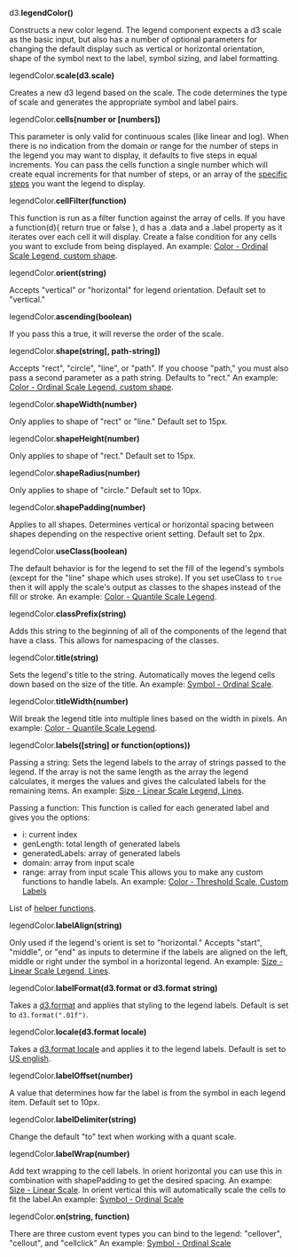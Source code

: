 d3.**legendColor()**

Constructs a new color legend. The legend component expects a d3 scale as the basic input, but also has a number of optional parameters for changing the default display such as vertical or horizontal orientation, shape of the symbol next to the label, symbol sizing, and label formatting.

legendColor.**scale(d3.scale)**

Creates a new d3 legend based on the scale. The code determines the type of scale and generates the appropriate symbol and label pairs.

legendColor.**cells(number or [numbers])**

This parameter is only valid for continuous scales (like linear and log). When there is no indication from the domain or range for the number of steps in the legend you may want to display, it defaults to five steps in equal increments. You can pass the cells function a single number which will create equal increments for that number of steps, or an array of the [specific steps](#color-linear-custom) you want the legend to display.

legendColor.**cellFilter(function)**

This function is run as a filter function against the array of cells. If you have a function(d){ return true or false }, d has a .data and a .label property as it iterates over each cell it will display. Create a false condition for any cells you want to exclude from being displayed. An example: [Color - Ordinal Scale Legend, custom shape](#color-ordinal).

legendColor.**orient(string)**

Accepts "vertical" or "horizontal" for legend orientation. Default set to "vertical."

legendColor.**ascending(boolean)**

If you pass this a true, it will reverse the order of the scale.

legendColor.**shape(string[, path-string])**

Accepts "rect", "circle", "line", or "path". If you choose "path," you must also pass a second parameter as a path string. Defaults to "rect." An example: [Color - Ordinal Scale Legend, custom shape](#color-ordinal).

legendColor.**shapeWidth(number)**

Only applies to shape of "rect" or "line." Default set to 15px.

legendColor.**shapeHeight(number)**

Only applies to shape of "rect." Default set to 15px.

legendColor.**shapeRadius(number)**

Only applies to shape of "circle." Default set to 10px.

legendColor.**shapePadding(number)**

Applies to all shapes. Determines vertical or horizontal spacing between shapes depending on the respective orient setting. Default set to 2px.

legendColor.**useClass(boolean)**

The default behavior is for the legend to set the fill of the legend's symbols (except for the "line" shape which uses stroke). If you set useClass to `true` then it will apply the scale's output as classes to the shapes instead of the fill or stroke. An example: [Color - Quantile Scale Legend](#color-quant).

legendColor.**classPrefix(string)**

Adds this string to the beginning of all of the components of the legend that have a class. This allows for namespacing of the classes.

legendColor.**title(string)**

Sets the legend's title to the string. Automatically moves the legend cells down based on the size of the title. An example: [Symbol - Ordinal Scale](#symbol-ordinal).

legendColor.**titleWidth(number)**

Will break the legend title into multiple lines based on the width in pixels. An example: [Color - Quantile Scale Legend](#color-quant).

legendColor.**labels([string] or function(options))**

Passing a string:
Sets the legend labels to the array of strings passed to the legend. If the array is not the same length as the array the legend calculates, it merges the values and gives the calculated labels for the remaining items. An example: [Size - Linear Scale Legend, Lines](#size-line).

Passing a function:
This function is called for each generated label and gives you the options:
- i: current index
- genLength: total length of generated labels
- generatedLabels: array of generated labels
- domain: array from input scale
- range: array from input scale
This allows you to make any custom functions to handle labels. An example: [Color - Threshold Scale, Custom Labels](#color-threshold)

List of [helper functions](#helpers).

legendColor.**labelAlign(string)**

Only used if the legend's orient is set to "horizontal." Accepts "start", "middle", or "end" as inputs to determine if the labels are aligned on the left, middle or right under the symbol in a horizontal legend. An example: [Size - Linear Scale Legend, Lines](#size-line).

legendColor.**labelFormat(d3.format or d3.format string)**

Takes a [d3.format](https://github.com/mbostock/d3/wiki/Formatting) and applies that styling to the legend labels. Default is set to `d3.format(".01f")`.

legendColor.**locale(d3.format locale)**

Takes a [d3.format locale](https://github.com/d3/d3-format/tree/master/locale) and applies it to the legend labels. Default is set to [US english](https://github.com/d3/d3-format/blob/master/locale/en-US.json).

legendColor.**labelOffset(number)**

A value that determines how far the label is from the symbol in each legend item. Default set to 10px.

legendColor.**labelDelimiter(string)**

Change the default "to" text when working with a quant scale.

legendColor.**labelWrap(number)**

Add text wrapping to the cell labels. In orient horizontal you can use this in combination with shapePadding to get the desired spacing. An exampe: [Size - Linear Scale](#size-line). In orient vertical this will automatically scale the cells to fit the label.An example: [Symbol - Ordinal Scale](#symbol-ordinal) 

legendColor.**on(string, function)**

There are three custom event types you can bind to the legend: "cellover", "cellout", and "cellclick" An example: [Symbol - Ordinal Scale](#symbol-ordinal)
